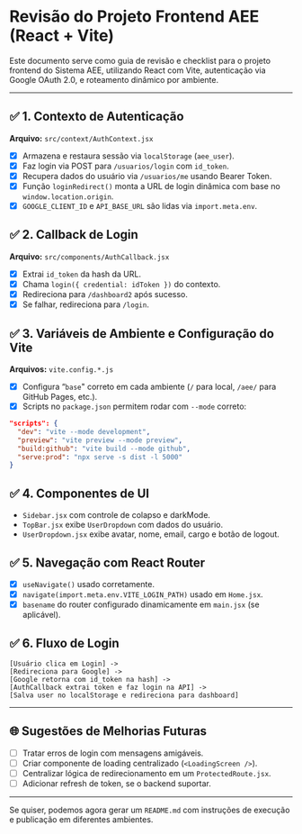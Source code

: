 # Revisão do Projeto Frontend AEE (React + Vite)

Este documento serve como guia de revisão e checklist para o projeto frontend do Sistema AEE, utilizando React com Vite, autenticação via Google OAuth 2.0, e roteamento dinâmico por ambiente.

---

## ✅ 1. Contexto de Autenticação

**Arquivo:** `src/context/AuthContext.jsx`

* [x] Armazena e restaura sessão via `localStorage` (`aee_user`).
* [x] Faz login via POST para `/usuarios/login` com `id_token`.
* [x] Recupera dados do usuário via `/usuarios/me` usando Bearer Token.
* [x] Função `loginRedirect()` monta a URL de login dinâmica com base no `window.location.origin`.
* [x] `GOOGLE_CLIENT_ID` e `API_BASE_URL` são lidas via `import.meta.env`.

## ✅ 2. Callback de Login

**Arquivo:** `src/components/AuthCallback.jsx`

* [x] Extrai `id_token` da hash da URL.
* [x] Chama `login({ credential: idToken })` do contexto.
* [x] Redireciona para `/dashboard2` após sucesso.
* [x] Se falhar, redireciona para `/login`.

## ✅ 3. Variáveis de Ambiente e Configuração do Vite

**Arquivos:** `vite.config.*.js`

* [x] Configura “`base`" correto em cada ambiente (`/` para local, `/aee/` para GitHub Pages, etc.).
* [x] Scripts no `package.json` permitem rodar com `--mode` correto:

```json
"scripts": {
  "dev": "vite --mode development",
  "preview": "vite preview --mode preview",
  "build:github": "vite build --mode github",
  "serve:prod": "npx serve -s dist -l 5000"
}
```

## ✅ 4. Componentes de UI

* `Sidebar.jsx` com controle de colapso e darkMode.
* `TopBar.jsx` exibe `UserDropdown` com dados do usuário.
* `UserDropdown.jsx` exibe avatar, nome, email, cargo e botão de logout.

## ✅ 5. Navegação com React Router

* [x] `useNavigate()` usado corretamente.
* [x] `navigate(import.meta.env.VITE_LOGIN_PATH)` usado em `Home.jsx`.
* [x] `basename` do router configurado dinamicamente em `main.jsx` (se aplicável).

## ✅ 6. Fluxo de Login

```text
[Usuário clica em Login] ->
[Redireciona para Google] ->
[Google retorna com id_token na hash] ->
[AuthCallback extrai token e faz login na API] ->
[Salva user no localStorage e redireciona para dashboard]
```

---

## 🌐 Sugestões de Melhorias Futuras

* [ ] Tratar erros de login com mensagens amigáveis.
* [ ] Criar componente de loading centralizado (`<LoadingScreen />`).
* [ ] Centralizar lógica de redirecionamento em um `ProtectedRoute.jsx`.
* [ ] Adicionar refresh de token, se o backend suportar.

---

Se quiser, podemos agora gerar um `README.md` com instruções de execução e publicação em diferentes ambientes.
